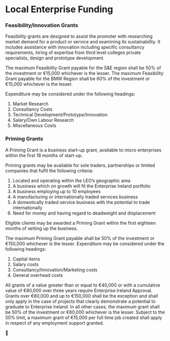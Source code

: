 # Local Enterprise Funding

### Feasibility\/Innovation Grants

Feasibility grants are designed to assist the promoter with researching market demand for a product or service and examining its sustainability. It includes assistance with innovation including specific consultancy requirements, hiring of expertise from third level colleges private specialists, design and prototype development.

The maximum Feasibility Grant payable for the S&E region shall be 50% of the investment or €15,000 whichever is the lesser. The maximum Feasibility Grant payable for the BMW Region shall be 60% of the investment or €15,000 whichever is the lesser.

Expenditure may be considered under the following headings:

1. Market Research
2. Consultancy Costs
3. Technical Development\/Prototype\/Innovation
4. Salary\/Own Labour Research
5. Miscellaneous Costs

### Priming Grants

A Priming Grant is a business start-up grant, available to micro enterprises within the first 18 months of start-up.

Priming grants may be available for sole traders, partnerships or limited companies that fulfil the following criteria:

1. Located and operating within the LEO’s geographic area
2. A business which on growth will fit the Enterprise Ireland portfolio
3. A business employing up to 10 employees
4. A manufacturing or internationally traded services business
5. A domestically traded service business with the potential to trade internationally
6. Need for money and having regard to deadweight and displacement

Eligible clients may be awarded a Priming Grant within the first eighteen months of setting up the business.

The maximum Priming Grant payable shall be 50% of the investment or €150,000 whichever is the lesser. Expenditure may be considered under the following headings: 

1. Capital items
2. Salary costs
3. Consultancy\/Innovation\/Marketing costs
4. General overhead costs



All grants of a value greater than or equal to €40,000 or with a cumulative value of €80,000 over three years require Enterprise Ireland Approval. Grants over €80,000 and up to €150,000 shall be the exception and shall only apply in the case of projects that clearly demonstrate a potential to graduate to Enterprise Ireland. In all other cases, the maximum grant shall be 50% of the investment or €80,000 whichever is the lesser. Subject to the 50% limit, a maximum grant of €15,000 per full time job created shall apply in respect of any employment support granted.

 

 

 



 

 




